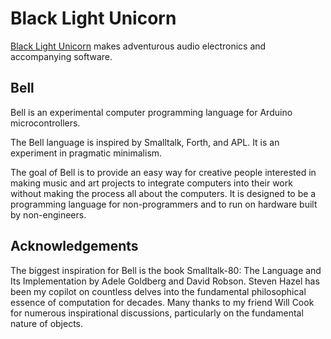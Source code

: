 # Black Light Unicorn

[Black Light Unicorn](https://blog.blacklightunicorn.com) makes adventurous audio electronics and accompanying software.

## Bell

Bell is an experimental computer programming language for Arduino microcontrollers.

The Bell language is inspired by Smalltalk, Forth, and APL. It is an experiment in pragmatic minimalism.

The goal of Bell is to provide an easy way for creative people interested in making music and art projects to integrate computers into their work without making the process all about the computers.
It is designed to be a programming language for non-programmers and to run on hardware built by non-engineers.

## Acknowledgements

The biggest inspiration for Bell is the book Smalltalk-80: The Language and Its Implementation by Adele Goldberg and David Robson.
Steven Hazel has been my copilot on countless delves into the fundamental philosophical essence of computation for decades.
Many thanks to my friend Will Cook for numerous inspirational discussions, particularly on the fundamental nature of objects.


